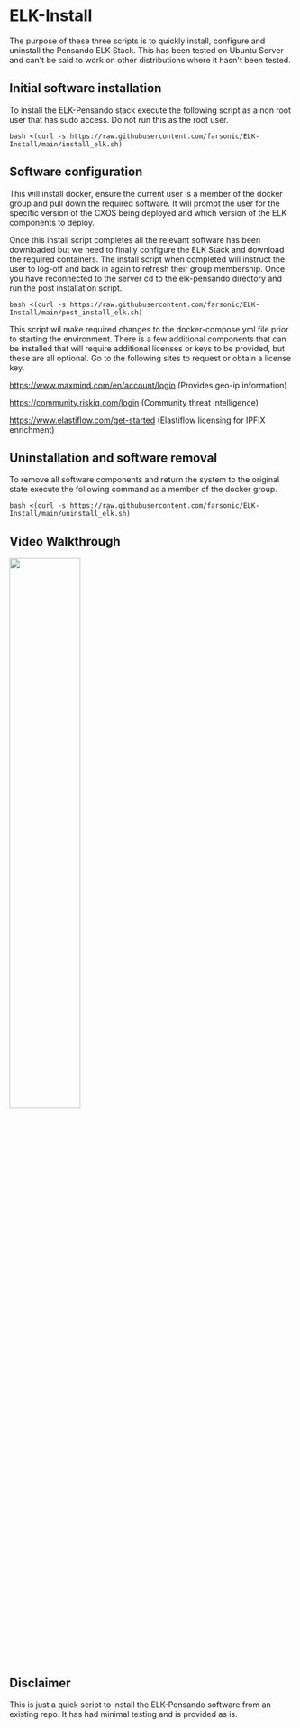 # ELK-Install

The purpose of these three scripts is to quickly install, configure and uninstall the Pensando ELK Stack. 
This has been tested on Ubuntu Server and can't be said to work on other distributions where it hasn't 
been tested. 


## Initial software installation
To install the ELK-Pensando stack execute the following script as a non root user that has sudo access. 
Do not run this as the root user. 

```
bash <(curl -s https://raw.githubusercontent.com/farsonic/ELK-Install/main/install_elk.sh)
```
## Software configuration
This will install docker, ensure the current user is a member of the docker group and pull down the required 
software. It will prompt the user for the specific version of the CXOS being deployed and which version of the 
ELK components to deploy. 

Once this install script completes all the relevant software has been downloaded but we need to finally 
configure the ELK Stack and download the required containers. The install script when completed will instruct
the user to log-off and back in again to refresh their group membership. Once you have reconnected to the server 
cd to the elk-pensando directory and run the post installation script. 

```
bash <(curl -s https://raw.githubusercontent.com/farsonic/ELK-Install/main/post_install_elk.sh)
```

This script wil make required changes to the docker-compose.yml file prior to starting the environment. There is 
a few additional components that can be installed that will require additional licenses or keys to be provided, but 
these are all optional. Go to the following sites to request or obtain a license key. 

https://www.maxmind.com/en/account/login  (Provides geo-ip information)

https://community.riskiq.com/login        (Community threat intelligence)

https://www.elastiflow.com/get-started    (Elastiflow licensing for IPFIX enrichment)

## Uninstallation and software removal 
To remove all software components and return the system to the original state execute the following command as a member
of the docker group. 

```
bash <(curl -s https://raw.githubusercontent.com/farsonic/ELK-Install/main/uninstall_elk.sh)
```

## Video Walkthrough

[<img src="[https://img.youtube.com/vi/l8m24wa9JHo/maxresdefault.jpg](https://i9.ytimg.com/vi/l8m24wa9JHo/mq3.jpg?sqp=COSe-64G-oaymwEmCMACELQB8quKqQMa8AEB-AHEBoAC4AOKAgwIhttps://i9.ytimg.com/vi/l8m24wa9JHo/mq3.jpg?sqp=COSe-64G-oaymwEmCMACELQB8quKqQMa8AEB-AHEBoAC4AOKAgwIABABGBMgTSh_MA8%3D&rs=AOn4CLAUjHirginRAk9UDliBCU6csvWxGA&retry=4ABABGBMgTSh_MA8%3D&rs=AOn4CLAUjHirginRAk9UDliBCU6csvWxGA&retry=4)https://i9.ytimg.com/vi/l8m24wa9JHo/mq3.jpg?sqp=COSe-64G-oaymwEmCMACELQB8quKqQMa8AEB-AHEBoAC4AOKAgwIhttps://i9.ytimg.com/vi/l8m24wa9JHo/mq3.jpg?sqp=COSe-64G-oaymwEmCMACELQB8quKqQMa8AEB-AHEBoAC4AOKAgwIABABGBMgTSh_MA8%3D&rs=AOn4CLAUjHirginRAk9UDliBCU6csvWxGA&retry=4ABABGBMgTSh_MA8%3D&rs=AOn4CLAUjHirginRAk9UDliBCU6csvWxGA&retry=4" width="50%">](https://youtu.be/l8m24wa9JHo)

## Disclaimer

This is just a quick script to install the ELK-Pensando software from an existing repo. It has had minimal testing and 
is provided as is. 
